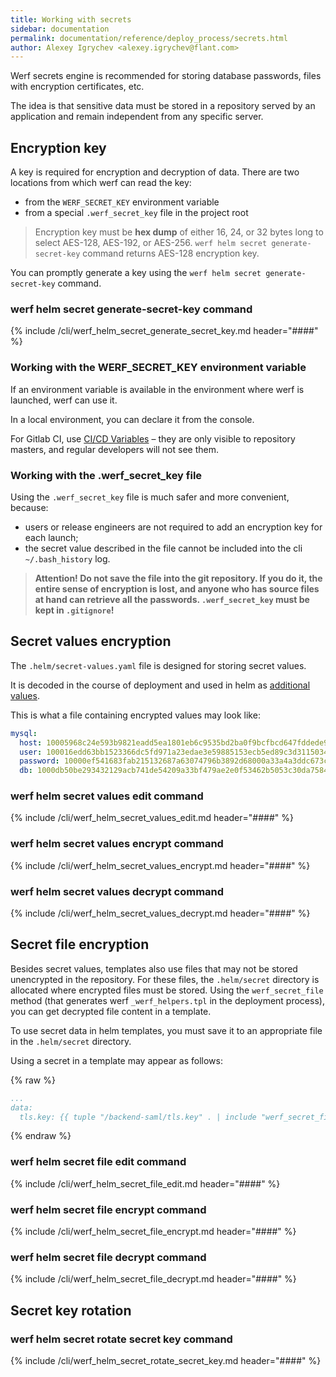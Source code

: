 ```yaml
---
title: Working with secrets
sidebar: documentation
permalink: documentation/reference/deploy_process/secrets.html
author: Alexey Igrychev <alexey.igrychev@flant.com>
---
```


Werf secrets engine is recommended for storing database passwords, files with encryption certificates, etc.

The idea is that sensitive data must be stored in a repository served by an application and remain independent from any specific server.

## Encryption key

A key is required for encryption and decryption of data. There are two locations from which werf can read the key:
* from the `WERF_SECRET_KEY` environment variable
* from a special `.werf_secret_key` file in the project root

> Encryption key must be **hex dump** of either 16, 24, or 32 bytes long to select AES-128, AES-192, or AES-256. `werf helm secret generate-secret-key` command returns AES-128 encryption key.

You can promptly generate a key using the `werf helm secret generate-secret-key` command.

### werf helm secret generate-secret-key command

{% include /cli/werf_helm_secret_generate_secret_key.md header="####" %}

### Working with the WERF_SECRET_KEY environment variable

If an environment variable is available in the environment where werf is launched, werf can use it.

In a local environment, you can declare it from the console.

For Gitlab CI, use [CI/CD Variables](https://docs.gitlab.com/ee/ci/variables/#variables) – they are only visible to repository masters, and regular developers will not see them.

### Working with the .werf_secret_key file

Using the `.werf_secret_key` file is much safer and more convenient, because:
* users or release engineers are not required to add an encryption key for each launch;
* the secret value described in the file cannot be included into the cli `~/.bash_history` log.

> **Attention! Do not save the file into the git repository. If you do it, the entire sense of encryption is lost, and anyone who has source files at hand can retrieve all the passwords. `.werf_secret_key` must be kept in `.gitignore`!**

## Secret values encryption

The `.helm/secret-values.yaml` file is designed for storing secret values.

It is decoded in the course of deployment and used in helm as [additional values](https://github.com/kubernetes/helm/blob/master/docs/chart_template_guide/values_files.md).

This is what a file containing encrypted values may look like:
```yaml
mysql:
  host: 10005968c24e593b9821eadd5ea1801eb6c9535bd2ba0f9bcfbcd647fddede9da0bf6e13de83eb80ebe3cad4
  user: 100016edd63bb1523366dc5fd971a23edae3e59885153ecb5ed89c3d31150349a4ff786760c886e5c0293990
  password: 10000ef541683fab215132687a63074796b3892d68000a33a4a3ddc673c3f4de81990ca654fca0130f17
  db: 1000db50be293432129acb741de54209a33bf479ae2e0f53462b5053c30da7584e31a589f5206cfa4a8e249d20
```

### werf helm secret values edit command

{% include /cli/werf_helm_secret_values_edit.md header="####" %}

### werf helm secret values encrypt command

{% include /cli/werf_helm_secret_values_encrypt.md header="####" %}

### werf helm secret values decrypt command

{% include /cli/werf_helm_secret_values_decrypt.md header="####" %}

## Secret file encryption

Besides secret values, templates also use files that may not be stored unencrypted in the repository. For these files, the `.helm/secret` directory is allocated where encrypted files must be stored. Using the `werf_secret_file` method (that generates werf `_werf_helpers.tpl` in the deployment process), you can get decrypted file content in a template.

To use secret data in helm templates, you must save it to an appropriate file in the `.helm/secret` directory.

Using a secret in a template may appear as follows:

{% raw %}
```yaml
...
data:
  tls.key: {{ tuple "/backend-saml/tls.key" . | include "werf_secret_file" | b64enc }}
```
{% endraw %}

### werf helm secret file edit command

{% include /cli/werf_helm_secret_file_edit.md header="####" %}

### werf helm secret file encrypt command

{% include /cli/werf_helm_secret_file_encrypt.md header="####" %}

### werf helm secret file decrypt command

{% include /cli/werf_helm_secret_file_decrypt.md header="####" %}

## Secret key rotation

### werf helm secret rotate secret key command

{% include /cli/werf_helm_secret_rotate_secret_key.md header="####" %}
